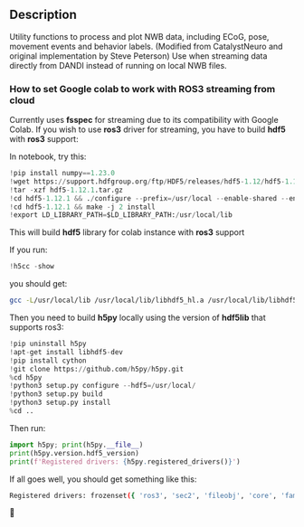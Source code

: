 ## Description
Utility functions to process and plot NWB data, including ECoG, pose, movement events
and behavior labels. (Modified from CatalystNeuro and original implementation by Steve Peterson)
Use when streaming data directly from DANDI instead of running on local NWB files.

### How to set Google colab to work with ROS3 streaming from cloud
Currently uses **fsspec** for streaming due to its compatibility with Google Colab.
If you wish to use **ros3** driver for streaming, you have to build **hdf5** with **ros3** support:

In notebook, try this:

```python
!pip install numpy==1.23.0
!wget https://support.hdfgroup.org/ftp/HDF5/releases/hdf5-1.12/hdf5-1.12.1/src/hdf5-1.12.1.tar.gz
!tar -xzf hdf5-1.12.1.tar.gz
!cd hdf5-1.12.1 && ./configure --prefix=/usr/local --enable-shared --enable-ros3-vfd
!cd hdf5-1.12.1 && make -j 2 install
!export LD_LIBRARY_PATH=$LD_LIBRARY_PATH:/usr/local/lib
```

This will build **hdf5** library for colab instance with **ros3** support

If you run:
```python
!h5cc -show
```

you should get:
```bash
gcc -L/usr/local/lib /usr/local/lib/libhdf5_hl.a /usr/local/lib/libhdf5.a -lcrypto -lcurl -lz -ldl -lm -Wl,-rpath -Wl,/usr/local/lib
```

Then you need to build **h5py** locally using the version of **hdf5lib** that supports ros3:
```python
!pip uninstall h5py
!apt-get install libhdf5-dev
!pip install cython
!git clone https://github.com/h5py/h5py.git
%cd h5py
!python3 setup.py configure --hdf5=/usr/local/
!python3 setup.py build
!python3 setup.py install
%cd ..
```

Then run:
```python
import h5py; print(h5py.__file__)
print(h5py.version.hdf5_version)
print(f'Registered drivers: {h5py.registered_drivers()}')
```

If all goes well, you should get something like this:
```bash
Registered drivers: frozenset({ 'ros3', 'sec2', 'fileobj', 'core', 'family', 'split', 'stdio', 'mpio'})
```
🤞

